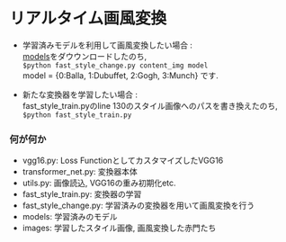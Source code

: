 # リアルタイム画風変換

- 学習済みモデルを利用して画風変換したい場合 :  
      [models](https://github.com/etttttte/mayfest2018/tree/master/fast-neural/models)をダウウンロードしたのち,  
      `$python fast_style_change.py content_img model`  
      model = {0:Balla, 1:Dubuffet, 2:Gogh, 3:Munch} です.
 
 
- 新たな変換器を学習したい場合 :  
      fast_style_train.pyのline 130のスタイル画像へのパスを書き換えたのち,  
      `$python fast_style_train.py`  
      
### 何が何か
- vgg16.py: Loss FunctionとしてカスタマイズしたVGG16
- transformer_net.py: 変換器本体
- utils.py: 画像読込, VGG16の重み初期化etc.
- fast_style_train.py: 変換器の学習
- fast_style_change.py: 学習済みの変換器を用いて画風変換を行う
- models: 学習済みのモデル
- images: 学習したスタイル画像, 画風変換した赤門たち

